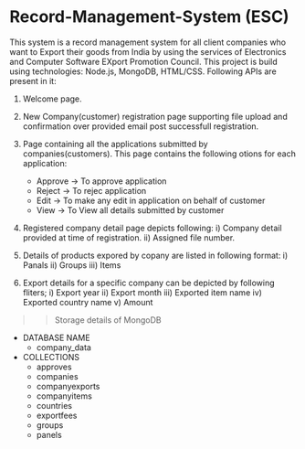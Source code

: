 # Record-Management-System (ESC)
This system is a record management system for all client companies who want to Export their goods from India by using the services of Electronics and Computer Software EXport Promotion Council. This project is build using technologies: Node.js, MongoDB, HTML/CSS. Following APIs are present in it:
1. Welcome page.

2. New Company(customer) registration page supporting file upload and confirmation over provided email post successfull registration.
   
3. Page containing all the applications submitted by companies(customers). This page contains the following otions for each application:
   - Approve -> To approve application
   - Reject -> To rejec application
   - Edit -> To make any edit in application on behalf of customer
   - View -> To View all details submitted by customer
     
4. Registered company detail page depicts following:
   i) Company detail provided at time of registration.
   ii) Assigned file number.
   
5. Details of products expored by copany are listed in following format:
   i) Panals
   ii) Groups
   iii) Items

6. Export details for a specific company can be depicted by following fliters;
   i) Export year
   ii) Export month
   iii) Exported item name
   iv) Exported country name
   v) Amount

>> Storage details of MongoDB    
- DATABASE NAME
    - company_data    
- COLLECTIONS
  - approves 
  - companies
  - companyexports
  - companyitems
  - countries
  - exportfees
  - groups
  - panels
